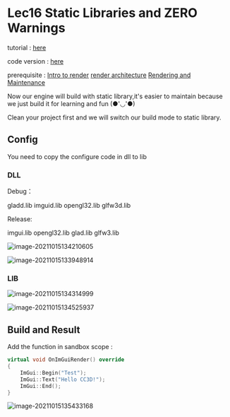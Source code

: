 # Lec16 Static Libraries and ZERO Warnings

tutorial : [here](https://www.youtube.com/watch?v=TlvmnoDlrI0&list=PLlrATfBNZ98dC-V-N3m0Go4deliWHPFwT&index=26)

code version : [here](https://github.com/Graphic-researcher/Crosa-Conty-3D/tree/41a9dfd4c38d1bc2f7c924bfac62726023c19cf1/HTC/Project/Crosa-Conty-3D/Crosa-Conty-3D)

prerequisite : [Intro to render](https://www.youtube.com/watch?v=Hoi-Gzk-How&list=PLlrATfBNZ98dC-V-N3m0Go4deliWHPFwT&index=24)	[render architecture](https://www.youtube.com/watch?v=YPWNNmlIUIo&list=PLlrATfBNZ98dC-V-N3m0Go4deliWHPFwT&index=25) [Rendering and Maintenance](https://www.youtube.com/watch?v=695SyEyFwWU&list=PLlrATfBNZ98dC-V-N3m0Go4deliWHPFwT&index=26)

Now our engine will build with static library,it's easier to maintain because we just build it for learning and fun (●'◡'●)

Clean your project first and we will switch our build mode to static library.

## Config

You need to copy the configure code in dll to lib

### DLL

Debug：

gladd.lib
imguid.lib
opengl32.lib
glfw3d.lib

Release:

imgui.lib
opengl32.lib
glad.lib
glfw3.lib

![image-20211015134210605](https://i.loli.net/2021/10/15/2dcOA3wLhjK91ni.png)

![image-20211015133948914](https://i.loli.net/2021/10/15/GvM1DtB7PNUfH6h.png)

### LIB

![image-20211015134314999](https://i.loli.net/2021/10/15/tMR29ufeEcTINyj.png)

![image-20211015134525937](https://i.loli.net/2021/10/15/aipbBAl93vwYh6t.png)

## Build and Result

Add the function in sandbox scope :

```c++
virtual void OnImGuiRender() override
{
    ImGui::Begin("Test");
    ImGui::Text("Hello CC3D!");
    ImGui::End();
}
```

![image-20211015135433168](https://i.loli.net/2021/10/15/yDP6MtiplQjKrg9.png)